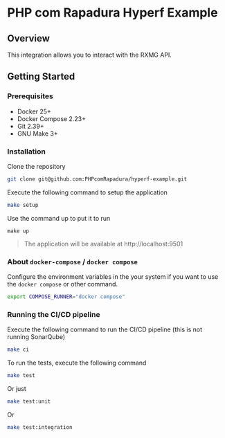 # PHP com Rapadura Hyperf Example

## Overview

This integration allows you to interact with the RXMG API.

## Getting Started

### Prerequisites

- Docker 25+
- Docker Compose 2.23+
- Git 2.39+
- GNU Make 3+

### Installation

Clone the repository

```bash
git clone git@github.com:PHPcomRapadura/hyperf-example.git
```

Execute the following command to setup the application

```bash
make setup
```

Use the command up to put it to run

```
make up
```

> The application will be available at http://localhost:9501


### About `docker-compose` / `docker compose`

Configure the environment variables in the your system if you want to use the `docker compose` or other command.

```bash
export COMPOSE_RUNNER="docker compose"
```

### Running the CI/CD pipeline

Execute the following command to run the CI/CD pipeline (this is not running SonarQube)

```bash
make ci
```

To run the tests, execute the following command

```bash
make test
```

Or just

```bash
make test:unit
```

Or

```bash
make test:integration
```
